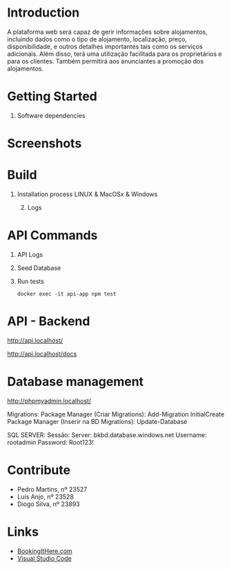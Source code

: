 # Introduction 
A plataforma web será capaz de gerir informações sobre alojamentos, incluindo dados como o tipo de alojamento, localização, preço, disponibilidade, e outros detalhes importantes tais como os serviços adicionais. Além disso, terá uma utilização facilitada para os proprietários e para os clientes. Também permitirá aos anunciantes a promoção dos alojamentos.

# Getting Started
1. Software dependencies

# Screenshots



# Build

1. Installation process LINUX & MacOSx & Windows
  
   
   2. Logs



# API Commands
1. API Logs
  

2. Seed Database
 



5. Run tests
   ```shell
   docker exec -it api-app npm test
   ```

# API - Backend

   http://api.localhost/

   http://api.localhost/docs

# Database management

   http://phpmyadmin.localhost/

Migrations:
Package Manager (Criar Migrations): Add-Migration InitialCreate
Package Manager (Inserir na BD Migrations): Update-Database


SQL SERVER:
Sessão:
Server: bkbd.database.windows.net
Username: rootadmin
Password: Root123!


# Contribute

- Pedro Martins, nº 23527
- Luís Anjo, nº 23528
- Diogo Silva, nº 23893

# Links

- [BookingItHere.com](https://BookingItHere.com)
- [Visual Studio Code](https://github.com/Microsoft/vscode)
